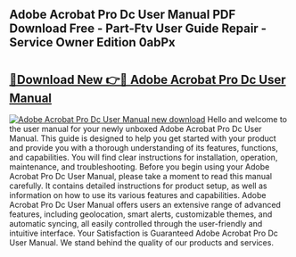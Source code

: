 ## Adobe Acrobat Pro Dc User Manual PDF Download Free - Part-Ftv User Guide Repair - Service Owner Edition 0abPx

# <h2><a href="http://bc27768.oget.top/?id=Adobe+Acrobat+Pro+Dc+User+Manual">🔗Download New 👉🔴 Adobe Acrobat Pro Dc User Manual</a></h2>

[![Adobe Acrobat Pro Dc User Manual new download](https://i.imgur.com/5g1atiW.png)](http://bc27768.oget.top/?id=Adobe+Acrobat+Pro+Dc+User+Manual)
Hello and welcome to the user manual for your newly unboxed Adobe Acrobat Pro Dc User Manual. This guide is designed to help you get started with your product and provide you with a thorough understanding of its features, functions, and capabilities. You will find clear instructions for installation, operation, maintenance, and troubleshooting. Before you begin using your Adobe Acrobat Pro Dc User Manual, please take a moment to read this manual carefully. It contains detailed instructions for product setup, as well as information on how to use its various features and capabilities. Adobe Acrobat Pro Dc User Manual offers users an extensive range of advanced features, including geolocation, smart alerts, customizable themes, and automatic syncing, all easily controlled through the user-friendly and intuitive interface. Your Satisfaction is Guaranteed Adobe Acrobat Pro Dc User Manual. We stand behind the quality of our products and services.

